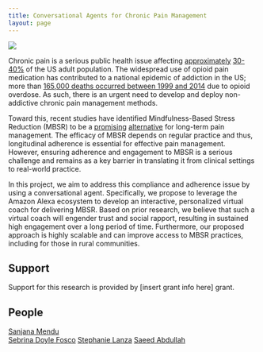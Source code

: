 ```yaml
--- 
title: Conversational Agents for Chronic Pain Management
layout: page
---
```


<div class="row">
    <div class="col-md-12">
		<div class="col-xs-offset-1 col-md-10">
			<img src="/files/images/projects/ca-chronic-pain.jpg"/>
		</div>
    </div>
</div>

Chronic pain is a serious public health issue affecting [approximately][prevalence-pain] [30-40%][iom-prevalence] of the US adult population. The widespread use of opioid pain medication has contributed to a national epidemic of addiction in the US; more than [165,000 deaths occurred between 1999 and 2014][cdc-jama] due to opioid overdose. As such, there is an urgent need to develop and deploy non-addictive chronic pain management methods.

Toward this, recent studies have identified Mindfulness-Based Stress Reduction (MBSR) to be a [promising][acceptance-mbsr] [alternative][mbsr-adult] for long-term pain management. The efficacy of MBSR depends on regular practice and thus, longitudinal adherence is essential for effective pain management. However, ensuring adherence and engagement to MBSR is a serious challenge and remains as a key barrier in translating it from clinical settings to real-world practice.

In this project, we aim to address this compliance and adherence issue by using a conversational agent. Specifically, we propose to leverage the Amazon Alexa ecosystem to develop an interactive, personalized virtual coach for delivering MBSR. Based on prior research, we believe that such a virtual coach will engender trust and social rapport, resulting in sustained high engagement over a long period of time. Furthermore, our proposed approach is highly scalable and can improve access to MBSR practices, including for those in rural communities.

## Support ##
<!-- TODO: list SSRI seed grant info below -->

Support for this research is provided by [insert grant info here] grant.

## People ##

[Sanjana Mendu](https://www.sanjanamendu.com)  
[Sebrina Doyle Fosco](http://prevention.psu.edu/people/doyle-sebrina)
[Stephanie Lanza](https://methodology.psu.edu/people/slanza)
[Saeed Abdullah](https://saeedabdullah.com)

[prevalence-pain]: https://doi.org/10.1016/j.jpain.2010.07.002
[iom-prevalence]: https://doi.org/10.3109/15360288.2012.678473
[cdc-jama]: https://jamanetwork.com/journals/jama/fullarticle/2503508
[acceptance-mbsr]: https://doi.org/10.1080/16506073.2015.1098724
[mbsr-adult]: https://jamanetwork.com/journals/jama/fullarticle/2504811?linkId=22574735